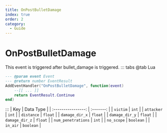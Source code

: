 ```yaml
---
title: OnPostBulletDamage
index: true
order: 2
category:
  - Guide
---
```


# OnPostBulletDamage
This event is triggered after bullet_damage is triggered.
::: tabs
@tab Lua
```lua
--- @param event Event
--- @return number EventResult
AddEventHandler("OnPostBulletDamage", function(event)
    --[[ ... ]]
    return EventResult.Continue
end)
```

:::
|         Key        | Data Type |
| :----------------: | :-------: |
|      `victim`      |   `int`   |
|     `attacker`     |   `int`   |
|     `distance`     |  `float`  |
|   `damage_dir_x`   |  `float`  |
|   `damage_dir_y`   |  `float`  |
|   `damage_dir_z`   |  `float`  |
| `num_penetrations` |   `int`   |
|     `no_scope`     | `boolean` |
|      `in_air`      | `boolean` |